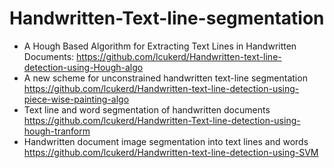 # Handwritten-Text-line-segmentation

* A Hough Based Algorithm for Extracting Text Lines in Handwritten Documents: https://github.com/lcukerd/Handwritten-text-line-detection-using-Hough-algo
* A new scheme for unconstrained handwritten text-line segmentation https://github.com/lcukerd/Handwritten-text-line-detection-using-piece-wise-painting-algo
* Text line and word segmentation of handwritten documents https://github.com/lcukerd/Handwritten-Text-line-detection-using-hough-tranform
* Handwritten document image segmentation into text lines and words https://github.com/lcukerd/Handwritten-text-line-detection-using-SVM
